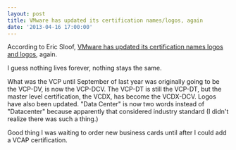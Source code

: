 ```yaml
---
layout: post
title: VMware has updated its certification names/logos, again
date: '2013-04-16 17:00:00'
---
```


According to Eric Sloof, [VMware has updated its certification names logos and logos](http://www.ntpro.nl/blog/archives/2328-The-new-official-VMware-technical-certification-logos-and-names-are-out.html), again.

I guess nothing lives forever, nothing stays the same.

What was the VCP until September of last year was originally going to be the VCP-DV, is now the VCP-DCV. The VCP-DT is still the VCP-DT, but the master level certification, the VCDX, has become the VCDX-DCV. Logos have also been updated. "Data Center" is now two words instead of "Datacenter" because apparently that considered industry standard (I didn't realize there was such a thing.)

Good thing I was waiting to order new business cards until after I could add a VCAP certification.
